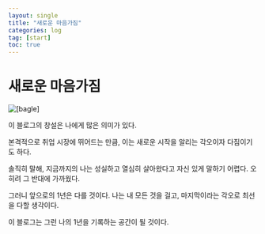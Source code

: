 ```yaml
---
layout: single
title: "새로운 마음가짐"
categories: log
tag: [start]
toc: true
---
```


# 새로운 마음가짐 

![[bagle]](/images/2025-02-27-first/bagle-0660566.jpeg)



이 블로그의 창설은 나에게 많은 의미가 있다.

본격적으로 취업 시장에 뛰어드는 만큼, 이는 새로운 시작을 알리는 각오이자 다짐이기도 하다.

솔직히 말해, 지금까지의 나는 성실하고 열심히 살아왔다고 자신 있게 말하기 어렵다. 오히려 그 반대에 가까웠다.

그러니 앞으로의 1년은 다를 것이다. 나는 내 모든 것을 걸고, 마지막이라는 각오로 최선을 다할 생각이다.

이 블로그는 그런 나의 1년을 기록하는 공간이 될 것이다.










